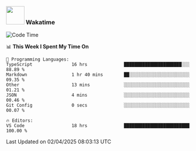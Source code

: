 ### <img src="https://media.giphy.com/media/VgCDAzcKvsR6OM0uWg/giphy.gif" width="50"> Wakatime

  <!--START_SECTION:waka-->
![Code Time](http://img.shields.io/badge/Code%20Time-1%2C534%20hrs%2020%20mins-blue)

📊 **This Week I Spent My Time On** 

```text
💬 Programming Languages: 
TypeScript               16 hrs              ██████████████████████░░░   88.89 % 
Markdown                 1 hr 40 mins        ██░░░░░░░░░░░░░░░░░░░░░░░   09.35 % 
Other                    13 mins             ░░░░░░░░░░░░░░░░░░░░░░░░░   01.21 % 
JSON                     4 mins              ░░░░░░░░░░░░░░░░░░░░░░░░░   00.46 % 
Git Config               0 secs              ░░░░░░░░░░░░░░░░░░░░░░░░░   00.07 % 

🔥 Editors: 
VS Code                  18 hrs              █████████████████████████   100.00 % 
```


 Last Updated on 02/04/2025 08:03:13 UTC
<!--END_SECTION:waka-->
